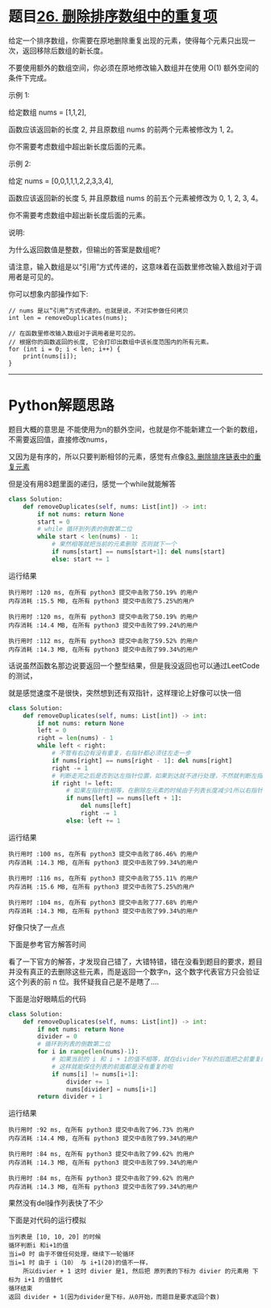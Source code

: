 # 题目[26. 删除排序数组中的重复项](https://leetcode-cn.com/problems/remove-duplicates-from-sorted-array/)

给定一个排序数组，你需要在原地删除重复出现的元素，使得每个元素只出现一次，返回移除后数组的新长度。

不要使用额外的数组空间，你必须在原地修改输入数组并在使用 O(1) 额外空间的条件下完成。

示例 1:

给定数组 nums = [1,1,2], 

函数应该返回新的长度 2, 并且原数组 nums 的前两个元素被修改为 1, 2。 

你不需要考虑数组中超出新长度后面的元素。

示例 2:

给定 nums = [0,0,1,1,1,2,2,3,3,4],

函数应该返回新的长度 5, 并且原数组 nums 的前五个元素被修改为 0, 1, 2, 3, 4。

你不需要考虑数组中超出新长度后面的元素。

说明:

为什么返回数值是整数，但输出的答案是数组呢?

请注意，输入数组是以“引用”方式传递的，这意味着在函数里修改输入数组对于调用者是可见的。

你可以想象内部操作如下:

```
// nums 是以“引用”方式传递的。也就是说，不对实参做任何拷贝
int len = removeDuplicates(nums);

// 在函数里修改输入数组对于调用者是可见的。
// 根据你的函数返回的长度, 它会打印出数组中该长度范围内的所有元素。
for (int i = 0; i < len; i++) {
    print(nums[i]);
}
```

*****

# Python解题思路

题目大概的意思是 不能使用为n的额外空间，也就是你不能新建立一个新的数组，不需要返回值，直接修改nums， 

又因为是有序的，所以只要判断相邻的元素，感觉有点像[83. 删除排序链表中的重复元素](https://leetcode-cn.com/problems/remove-duplicates-from-sorted-list/)

但是没有用83题里面的递归，感觉一个while就能解答

```python
class Solution:
    def removeDuplicates(self, nums: List[int]) -> int:
        if not nums: return None
        start = 0
        # while 循环到列表的倒数第二位
        while start < len(nums) - 1:
            # 果然相等就把当前的元素删除 否则就下一个
            if nums[start] == nums[start+1]: del nums[start]
            else: start += 1
```

运行结果

```
执行用时 :120 ms, 在所有 python3 提交中击败了50.19% 的用户
内存消耗 :15.5 MB, 在所有 python3 提交中击败了5.25%的用户

执行用时 :120 ms, 在所有 python3 提交中击败了50.19% 的用户
内存消耗 :14.4 MB, 在所有 python3 提交中击败了99.24%的用户

执行用时 :112 ms, 在所有 python3 提交中击败了59.52% 的用户
内存消耗 :14.3 MB, 在所有 python3 提交中击败了99.34%的用户
```

话说虽然函数名那边说要返回一个整型结果，但是我没返回也可以通过LeetCode的测试，

就是感觉速度不是很快，突然想到还有双指针，这样理论上好像可以快一倍

```python
class Solution:
    def removeDuplicates(self, nums: List[int]) -> int:
        if not nums: return None
        left = 0
        right = len(nums) - 1
        while left < right:
            # 不管有右边有没有重复，右指针都必须往左走一步
            if nums[right] == nums[right - 1]: del nums[right]
            right -= 1
            # 判断走完之后是否到达左指针位置，如果到达就不进行处理，不然就判断左指针
            if right != left:
                # 如果左指针也相等，在删除左元素的时候由于列表长度减少1所以右指针也要减少1
                if nums[left] == nums[left + 1]:
                    del nums[left]
                    right -= 1
                else: left += 1
```

运行结果

```
执行用时 :100 ms, 在所有 python3 提交中击败了86.46% 的用户
内存消耗 :14.3 MB, 在所有 python3 提交中击败了99.34%的用户

执行用时 :116 ms, 在所有 python3 提交中击败了55.11% 的用户
内存消耗 :15.6 MB, 在所有 python3 提交中击败了5.25%的用户

执行用时 :104 ms, 在所有 python3 提交中击败了77.68% 的用户
内存消耗 :14.3 MB, 在所有 python3 提交中击败了99.34%的用户
```

好像只快了一点点

下面是参考官方解答时间

看了一下官方的解答，才发现自己错了，大错特错，错在没看到题目的要求，题目并没有真正的去删除这些元素，而是返回一个数字n，这个数字代表官方只会验证这个列表的前 n 位。我怀疑我自己是不是瞎了....

下面是治好眼睛后的代码

```python
class Solution:
    def removeDuplicates(self, nums: List[int]) -> int:
        if not nums: return None
        divider = 0
        # 循环到列表的倒数第二位
        for i in range(len(nums)-1):
            # 如果当前的 i 和 i + 1的值不相等，就在divider下标的后面把之前重复的元素，用i + 1覆盖掉
            # 这样就能保住列表的前面都是没有重复的啦
            if nums[i] != nums[i+1]:
                divider += 1
                nums[divider] = nums[i+1]
        return divider + 1
```

运行结果

```
执行用时 :92 ms, 在所有 python3 提交中击败了96.73% 的用户
内存消耗 :14.4 MB, 在所有 python3 提交中击败了99.34%的用户

执行用时 :84 ms, 在所有 python3 提交中击败了99.62% 的用户
内存消耗 :14.3 MB, 在所有 python3 提交中击败了99.34%的用户

执行用时 :84 ms, 在所有 python3 提交中击败了99.62% 的用户
内存消耗 :14.3 MB, 在所有 python3 提交中击败了99.34%的用户
```

果然没有del操作列表快了不少

下面是对代码的运行模拟

```
当列表是 [10, 10, 20] 的时候
循环判断i 和i+1的值
当i=0 时 由于不做任何处理，继续下一轮循环
当i=1 时 由于 i（10） 与 i+1(20)的值不一样，
	所以divier + 1 这时 divier 是1, 然后把 原列表的下标为 divier 的元素用 下标为 i+1 的值替代
循环结束
返回 divider + 1(因为divider是下标，从0开始，而题目是要求返回个数)
```



